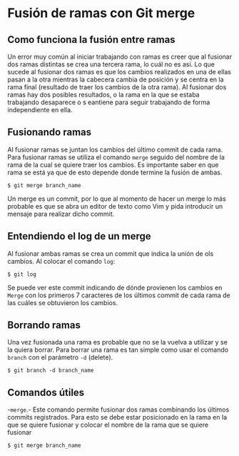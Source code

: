 # Fusión de ramas con Git merge

## Como funciona la fusión entre ramas

Un error muy común al iniciar trabajando con ramas es creer que al fusionar dos ramas distintas se crea una tercera rama, lo cuál no es así. Lo que sucede al fusionar dos ramas es que los cambios realizados en una de ellas pasan a la otra mientras la cabecera cambia de posición y se centra en la rama final (resultado de traer los cambios de la otra rama). Al fusionar dos ramas hay dos posibles resultados, o la rama en la que se estaba trabajando desaparece o s eantiene para seguir trabajando de forma independiente en ella.


## Fusionando ramas

Al fusionar ramas se juntan los cambios del último commit de cada rama. Para fusionar ramas se utiliza el comando `merge` seguido del nombre de la rama de la cual se quiere traer los cambios. Es importante saber en que rama se está ya que de esto depende donde termine la fusión de ambas.
~~~
$ git merge branch_name
~~~
Un merge es un commit, por lo que al momento de hacer un merge lo más probable es que se abra un editor de texto como Vim y pida introducir un mensaje para realizar dicho commit.


## Entendiendo el log de un merge

Al fusionar ambas ramas se crea un commit que indica la unión de ols cambios. Al colocar el comando `log`:
~~~
$ git log
~~~
Se puede ver este commit indicando de dónde provienen los cambios en `Merge` con los primeros 7 caracteres de los últimos commit de cada rama de las cuáles se obtuvieron los cambios.

## Borrando ramas

Una vez fusionada una rama es probable que no se la vuelva a utilizar y se la quiera borrar. Para borrar una rama es tan simple como usar el comando `branch`  con el parámetro `-d` (delete). 
~~~
$ git branch -d branch_name
~~~

## Comandos útiles

-`merge`.- Este comando permite fusionar dos ramas combinando los últimos commits registrados. Para esto se debe estar posicionado en la rama en la que se quiere fusionar y colocar el nombre de la rama que se quiere fusionar
~~~
$ git merge branch_name
~~~
